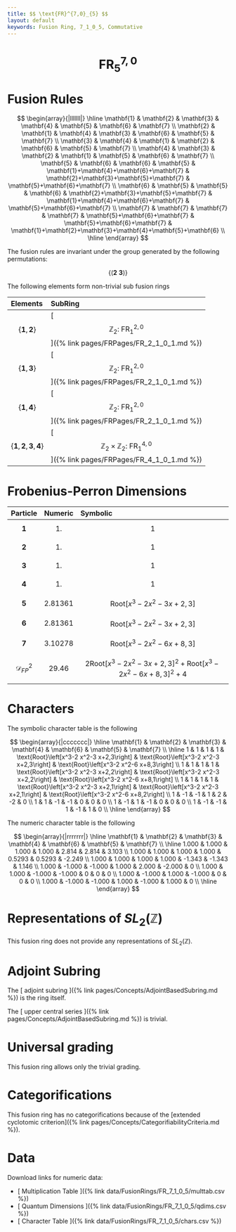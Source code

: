```yaml
---
title: $$ \text{FR}^{7,0}_{5} $$
layout: default
keywords: Fusion Ring, 7_1_0_5, Commutative
---
```

# $$ \text{FR}^{7,0}_{5} $$


# Fusion Rules

$$
\begin{array}{|lllllll|}
\hline
 \mathbf{1} & \mathbf{2} & \mathbf{3} & \mathbf{4} & \mathbf{5} & \mathbf{6} & \mathbf{7} \\
 \mathbf{2} & \mathbf{1} & \mathbf{4} & \mathbf{3} & \mathbf{6} & \mathbf{5} & \mathbf{7} \\
 \mathbf{3} & \mathbf{4} & \mathbf{1} & \mathbf{2} & \mathbf{6} & \mathbf{5} & \mathbf{7} \\
 \mathbf{4} & \mathbf{3} & \mathbf{2} & \mathbf{1} & \mathbf{5} & \mathbf{6} & \mathbf{7} \\
 \mathbf{5} & \mathbf{6} & \mathbf{6} & \mathbf{5} & \mathbf{1}+\mathbf{4}+\mathbf{6}+\mathbf{7} & \mathbf{2}+\mathbf{3}+\mathbf{5}+\mathbf{7} & \mathbf{5}+\mathbf{6}+\mathbf{7} \\
 \mathbf{6} & \mathbf{5} & \mathbf{5} & \mathbf{6} & \mathbf{2}+\mathbf{3}+\mathbf{5}+\mathbf{7} & \mathbf{1}+\mathbf{4}+\mathbf{6}+\mathbf{7} & \mathbf{5}+\mathbf{6}+\mathbf{7} \\
 \mathbf{7} & \mathbf{7} & \mathbf{7} & \mathbf{7} & \mathbf{5}+\mathbf{6}+\mathbf{7} & \mathbf{5}+\mathbf{6}+\mathbf{7} & \mathbf{1}+\mathbf{2}+\mathbf{3}+\mathbf{4}+\mathbf{5}+\mathbf{6} \\
\hline
\end{array}
$$


The fusion rules are invariant under the group generated by the following permutations:

$$ \{(\mathbf{2} \  \mathbf{3})\} $$


The following elements form non-trivial sub fusion rings

| Elements | SubRing |
| :------ | :------ |
| $$ \{\mathbf{1},\mathbf{2}\} $$ | [ $$ \mathbb{Z}_2:\ \text{FR}^{2,0}_{1} $$ ]({% link pages/FRPages/FR_2_1_0_1.md %}) |
| $$ \{\mathbf{1},\mathbf{3}\} $$ | [ $$ \mathbb{Z}_2:\ \text{FR}^{2,0}_{1} $$ ]({% link pages/FRPages/FR_2_1_0_1.md %}) |
| $$ \{\mathbf{1},\mathbf{4}\} $$ | [ $$ \mathbb{Z}_2:\ \text{FR}^{2,0}_{1} $$ ]({% link pages/FRPages/FR_2_1_0_1.md %}) |
| $$ \{\mathbf{1},\mathbf{2},\mathbf{3},\mathbf{4}\} $$ | [ $$ \mathbb{Z}_2\times \mathbb{Z}_2:\ \text{FR}^{4,0}_{1} $$ ]({% link pages/FRPages/FR_4_1_0_1.md %}) |

# Frobenius-Perron Dimensions

| Particle | Numeric | Symbolic |
| :------ | :------ | :------ |
| $$ \mathbf{1} $$ | $$ 1. $$ | $$ 1 $$ |
| $$ \mathbf{2} $$ | $$ 1. $$ | $$ 1 $$ |
| $$ \mathbf{3} $$ | $$ 1. $$ | $$ 1 $$ |
| $$ \mathbf{4} $$ | $$ 1. $$ | $$ 1 $$ |
| $$ \mathbf{5} $$ | $$ 2.81361 $$ | $$ \text{Root}\left[x^3-2 x^2-3 x+2,3\right] $$ |
| $$ \mathbf{6} $$ | $$ 2.81361 $$ | $$ \text{Root}\left[x^3-2 x^2-3 x+2,3\right] $$ |
| $$ \mathbf{7} $$ | $$ 3.10278 $$ | $$ \text{Root}\left[x^3-2 x^2-6 x+8,3\right] $$ |
| $$ \mathcal{D}_{FP}^2 $$ | $$ 29.46 $$ | $$ 2 \text{Root}\left[x^3-2 x^2-3 x+2,3\right]^2+\text{Root}\left[x^3-2 x^2-6 x+8,3\right]^2+4 $$ |

# Characters

The symbolic character table is the following

$$
\begin{array}{|ccccccc|}
\hline
 \mathbf{1} & \mathbf{2} & \mathbf{3} & \mathbf{4} & \mathbf{6} & \mathbf{5} & \mathbf{7} \\
\hline
 1 & 1 & 1 & 1 & \text{Root}\left[x^3-2 x^2-3 x+2,3\right] & \text{Root}\left[x^3-2 x^2-3 x+2,3\right] & \text{Root}\left[x^3-2 x^2-6 x+8,3\right] \\
 1 & 1 & 1 & 1 & \text{Root}\left[x^3-2 x^2-3 x+2,2\right] & \text{Root}\left[x^3-2 x^2-3 x+2,2\right] & \text{Root}\left[x^3-2 x^2-6 x+8,1\right] \\
 1 & 1 & 1 & 1 & \text{Root}\left[x^3-2 x^2-3 x+2,1\right] & \text{Root}\left[x^3-2 x^2-3 x+2,1\right] & \text{Root}\left[x^3-2 x^2-6 x+8,2\right] \\
 1 & -1 & -1 & 1 & 2 & -2 & 0 \\
 1 & 1 & -1 & -1 & 0 & 0 & 0 \\
 1 & -1 & 1 & -1 & 0 & 0 & 0 \\
 1 & -1 & -1 & 1 & -1 & 1 & 0 \\
\hline
\end{array}
$$

The numeric character table is the following

$$
\begin{array}{|rrrrrrr|}
\hline
 \mathbf{1} & \mathbf{2} & \mathbf{3} & \mathbf{4} & \mathbf{6} & \mathbf{5} & \mathbf{7} \\
\hline
 1.000 & 1.000 & 1.000 & 1.000 & 2.814 & 2.814 & 3.103 \\
 1.000 & 1.000 & 1.000 & 1.000 & 0.5293 & 0.5293 & -2.249 \\
 1.000 & 1.000 & 1.000 & 1.000 & -1.343 & -1.343 & 1.146 \\
 1.000 & -1.000 & -1.000 & 1.000 & 2.000 & -2.000 & 0 \\
 1.000 & 1.000 & -1.000 & -1.000 & 0 & 0 & 0 \\
 1.000 & -1.000 & 1.000 & -1.000 & 0 & 0 & 0 \\
 1.000 & -1.000 & -1.000 & 1.000 & -1.000 & 1.000 & 0 \\
\hline
\end{array}
$$

# Representations of $SL_2(\mathbb{Z})$

This fusion ring does not provide any representations of $SL_2(\mathbb{Z}).$

# Adjoint Subring

The [ adjoint subring ]({% link pages/Concepts/AdjointBasedSubring.md %}) is the ring itself.

The [ upper central series ]({% link pages/Concepts/AdjointBasedSubring.md %}) is trivial.

# Universal grading

This fusion ring allows only the trivial grading.

# Categorifications

This fusion ring has no  categorifications because of the [extended cyclotomic criterion]({% link pages/Concepts/CategorifiabilityCriteria.md %}).

# Data

Download links for numeric data:

* [ Multiplication Table ]({% link data/FusionRings/FR_7_1_0_5/multtab.csv %})
* [ Quantum Dimensions ]({% link data/FusionRings/FR_7_1_0_5/qdims.csv %})
* [ Character Table ]({% link data/FusionRings/FR_7_1_0_5/chars.csv %})
